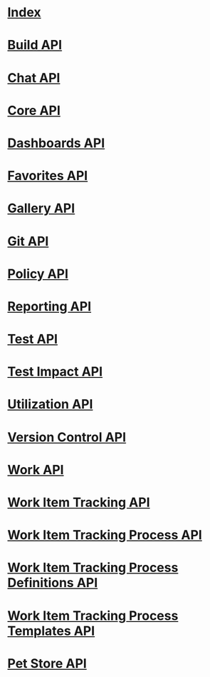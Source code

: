 # [Index](index.md)
# [Build API](build.json)
# [Chat API](chat.json)
# [Core API](core.json)
# [Dashboards API](dashboard.json)
# [Favorites API](favorite.json)
# [Gallery API](gallery.json)
# [Git API](git.json)
# [Policy API](policy.json)
# [Reporting API](reporting.json)
# [Test API](test.json)
# [Test Impact API](testimpact.json)
# [Utilization API](utilization.json)
# [Version Control API](tfvc.json)
# [Work API](work.json)
# [Work Item Tracking API](workitemtracking.json)
# [Work Item Tracking Process API](workitemtrackingprocess.json)
# [Work Item Tracking Process Definitions API](workitemtrackingprocessdefinitions.json)
# [Work Item Tracking Process Templates API](workitemtrackingprocesstemplate.json)
# [Pet Store API](petstore.json)
